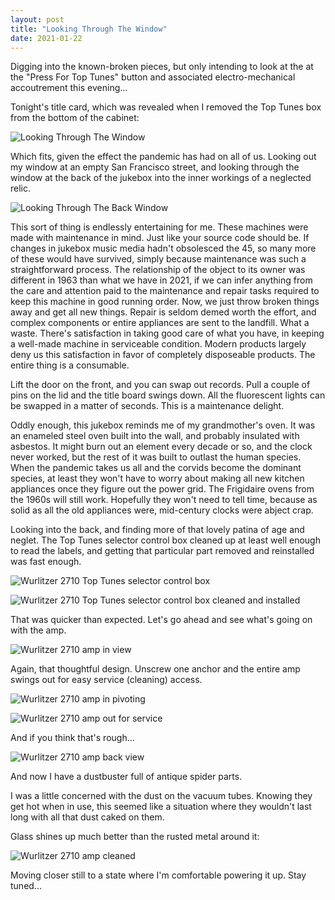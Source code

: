 ```yaml
---
layout: post
title: "Looking Through The Window"
date: 2021-01-22
---
```


Digging into the known-broken pieces, but only intending to look at the at the "Press For Top Tunes" button and associated electro-mechanical accoutrement this evening... 

Tonight's title card, which was revealed when I removed the Top Tunes box from the bottom of the cabinet:

![Looking Through The Window](/assets/images/20210122_214537.jpg)

Which fits, given the effect the pandemic has had on all of us. Looking out my window at an empty San Francisco street, and looking through the window at the back of the jukebox into the inner workings of a neglected relic.

![Looking Through The Back Window](/assets/images/20210122_210126.jpg)

This sort of thing is endlessly entertaining for me. These machines were made with maintenance in mind. Just like your source code should be. If changes in jukebox music media hadn't obsolesced the 45, so many more of these would have survived, simply because maintenance was such a straightforward process. The relationship of the object to its owner was different in 1963 than what we have in 2021, if we can infer anything from the care and attention paid to the maintenance and repair tasks required to keep this machine in good running order. Now, we just throw broken things away and get all new things. Repair is seldom demed worth the effort, and complex components or entire appliances are sent to the landfill. What a waste. There's satisfaction in taking good care of what you have, in keeping a well-made machine in serviceable condition. Modern products largely deny us this satisfaction in favor of completely disposeable products. The entire thing is a consumable. 

Lift the door on the front, and you can swap out records. Pull a couple of pins on the lid and the title board swings down. All the fluorescent lights can be swapped in a matter of seconds. This is a maintenance delight.

Oddly enough, this jukebox reminds me of my grandmother's oven. It was an enameled steel oven built into the wall, and probably insulated with asbestos. It might burn out an element every decade or so, and the clock never worked, but the rest of it was built to outlast the human species. When the pandemic takes us all and the corvids become the dominant species, at least they won't have to worry about making all new kitchen appliances once they figure out the power grid. The Frigidaire ovens from the 1960s will still work. Hopefully they won't need to tell time, because as solid as all the old appliances were, mid-century clocks were abject crap.

Looking into the back, and finding more of that lovely patina of age and neglet. The Top Tunes selector control box cleaned up at least well enough to read the labels, and getting that particular part removed and reinstalled was fast enough. 

![Wurlitzer 2710 Top Tunes selector control box](/assets/images/20210122_172129.jpg)

![Wurlitzer 2710 Top Tunes selector control box cleaned and installed](/assets/images/20210122_184821.jpg)

That was quicker than expected. Let's go ahead and see what's going on with the amp.

![Wurlitzer 2710 amp in view](/assets/images/20210122_185201.jpg)

Again, that thoughtful design. Unscrew one anchor and the entire amp swings out for easy service (cleaning) access.

![Wurlitzer 2710 amp in pivoting](/assets/images/20210122_185215.jpg)

![Wurlitzer 2710 amp out for service](/assets/images/20210122_185237.jpg)

And if you think that's rough...

![Wurlitzer 2710 amp back view](/assets/images/20210122_185244.jpg)

And now I have a dustbuster full of antique spider parts.

I was a little concerned with the dust on the vacuum tubes. Knowing they get hot when in use, this seemed like a situation where they wouldn't last long with all that dust caked on them. 

Glass shines up much better than the rusted metal around it:

![Wurlitzer 2710 amp cleaned](/assets/images/20210122_210403.jpg)

Moving closer still to a state where I'm comfortable powering it up. Stay tuned...